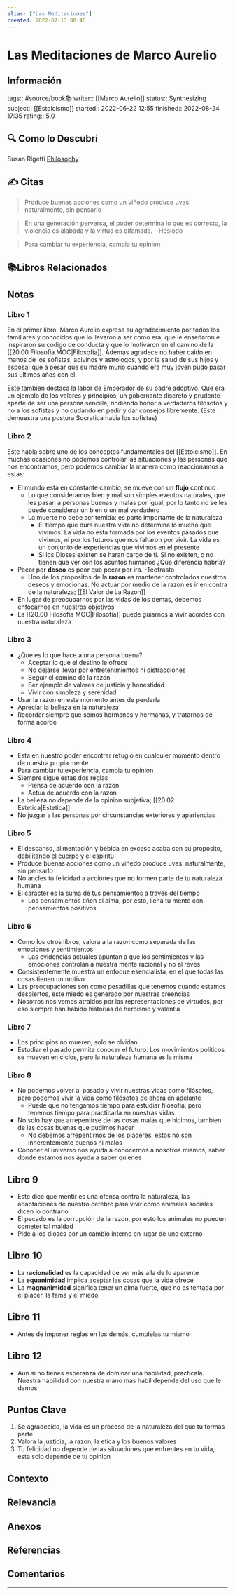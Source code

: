 ```yaml
---
alias: ["Las Meditaciones"]
created: 2022-07-13 08:46
---
```

# Las Meditaciones de Marco Aurelio
## Información
tags:: #source/book📚 
writer:: [[Marco Aurelio]]
status:: Synthesizing
subject:: [[Estoicismo]]
started:: 2022-06-22 12:55
finished:: 2022-08-24 17:35
rating:: 5.0

## 🔍 Como lo Descubri
Susan Rigetti [Philosophy](https://www.susanrigetti.com/philosophy)

## ✍️ Citas
>Produce buenas acciones como un viñedo produce uvas: naturalmente, sin pensarlo

>En una generación perversa, el poder determina lo que es correcto, la violencia es alabada y la virtud es difamada. - Hesiodo

>Para cambiar tu experiencia, cambia tu opinion

## 📚Libros Relacionados

## Notas
### Libro 1
En el primer libro, Marco Aurelio expresa su agradecimiento por todos los familiares y conocidos que lo llevaron a ser como era, que le enseñaron e inspiraron su codigo de conducta y que lo motivaron en el camino de la [[20.00 Filosofia MOC|Filosofia]]. Ademas agradece no haber caido en manos de los sofistas, adivinos y astrologos, y por la salud de sus hijos y esposa; que a pesar que su madre murio cuando era muy joven pudo pasar sus ultimos años con el.

Este tambien destaca la labor de Emperador de su padre adoptivo. Que era un ejemplo de los valores y principios, un gobernante discreto y prudente aparte de ser una persona sencilla, rindiendo honor a verdaderos filosofos y no a los sofistas y no dudando en pedir y dar consejos libremente.
(Este demuestra una postura Socratica hacia los sofistas)

### Libro 2
Este habla sobre uno de los conceptos fundamentales del [[Estoicismo]]. En muchas ocasiones no podemos controlar las situaciones y las personas que nos encontramos, pero podemos cambiar la manera como reaccionamos a estas:
- El mundo esta en constante cambio, se mueve con un **flujo** continuo
	- Lo que consideramos bien y mal son simples eventos naturales, que les pasan a personas buenas y malas por igual, por lo tanto no se les puede considerar un bien o un mal verdadero
	- La muerte no debe ser temida: es parte importante de la naturaleza
		- El tiempo que dura nuestra vida no determina lo mucho que vivimos. La vida no esta  formada por los eventos pasados que vivimos, ni por los futuros que nos faltaron por vivir. La vida es un conjunto de experiencias que vivimos en el presente
		- Si los Dioses existen se haran cargo de ti. Si no existen, o no tienen que ver con los asuntos humanos ¿Que diferencia habría?
- Pecar por **deseo** es peor que pecar por ira. -Teofrasto
	- Uno de los propositos de la **razon** es mantener controlados nuestros deseos y emocionas. No actuar por medio de la razon es ir en contra de la naturaleza; [[El Valor de La Razon]]
- En lugar de preocuparnos por las vidas de los demas, debemos enfocarnos en nuestros objetivos
- La [[20.00 Filosofia MOC|Filosofia]] puede guiarnos a vivir acordes con nuestra naturaleza

### Libro 3
- ¿Que es lo que hace a una persona buena?
	- Aceptar lo que el destino le ofrece
	- No dejarse llevar por entretenimientos ni distracciones
	- Seguir el camino de la razon
	- Ser ejemplo de valores de justicia y honestidad
	- Vivir con simpleza y serenidad
- Usar la razon en este momento antes de perderla
- Apreciar la belleza en la naturaleza
- Recordar siempre que somos hermanos y hermanas, y tratarnos de forma acorde

### Libro 4
- Esta en nuestro poder encontrar refugio en cualquier momento dentro de nuestra propia mente
- Para cambiar tu experiencia, cambia tu opinion
- Siempre sigue estas dos reglas
	- Piensa de acuerdo con la razon
	- Actua de acuerdo con la razon
- La belleza no depende de la opinion subjetiva; [[20.02 Estetica|Estetica]] 
- No juzgar a las personas por circunstancias exteriores y apariencias

### Libro 5
- El descanso, alimentación y bebida en exceso acaba con su proposito, debilitando el cuerpo y el espiritu
- Produce buenas acciones como un viñedo produce uvas: naturalmente, sin pensarlo
- No ancles tu felicidad a acciones que no formen parte de tu naturaleza humana
- El carácter es la suma de tus pensamientos a través del tiempo
	- Los pensamientos tiñen el alma; por esto, llena tu mente con pensamientos positivos

### Libro 6
- Como los otros libros, valora a la razon como separada de las emociones y sentimientos
	- Las evidencias actuales apuntan a que los sentimientos y las emociones controlan a nuestra mente racional y no al reves
- Consistentemente muestra un enfoque esencialista, en el que todas las cosas tienen un motivo
- Las preocupaciones son como pesadillas que tenemos cuando estamos despiertos, este miedo es generado por nuestras creencias
- Nosotros nos vemos atraidos por las representaciones de virtudes, por eso siempre han habido historias de heroismo y valentia

### Libro 7
- Los principios no mueren, solo se olvidan
- Estudiar el pasado permite conocer el futuro. Los movimientos politicos se mueven en ciclos, pero la naturaleza humana es la misma

### Libro 8
- No podemos volver al pasado y vivir nuestras vidas como filósofos, pero podemos vivir la vida como filósofos de ahora en adelante
	- Puede que no tengamos tiempo para estudiar filósofia, pero tenemos tiempo para practicarla en nuestras vidas
- No solo hay que arrepentirse de las cosas malas que hicimos, tambien de las cosas buenas que pudimos hacer
	- No debemos arrepentirnos de los placeres, estos no son inherentemente buenos ni malos
- Conocer el universo nos ayuda a conocernos a nosotros mismos, saber donde estamos nos ayuda a saber quienes

## Libro 9
- Este dice que mentir es una ofensa contra la naturaleza, las adaptaciones de nuestro cerebro para vivir como animales sociales dicen lo contrario
- El pecado es la corrupción de la razon, por esto los animales no pueden cometer tal maldad
- Pide a los dioses por un cambio interno en lugar de uno externo

## Libro 10
- La **racionalidad** es la capacidad de ver más alla de lo aparente
- La **equanimidad** implica aceptar las cosas que la vida ofrece
- La **magnanimidad** significa tener un alma fuerte, que no es tentada por el placer, la fama y el miedo

## Libro 11
- Antes de imponer reglas en los demás, cumplelas tu mismo

## Libro 12
- Aun si no tienes esperanza de dominar una habilidad, practicala. Nuestra habilidad con nuestra mano más habil depende del uso que le damos

## Puntos Clave
1. Se agradecido, la vida es un proceso de la naturaleza del que tu formas parte
2. Valora la justicia, la razon, la etica y los buenos valores 
3. Tu felicidad no depende de las situaciones que enfrentes en tu vida, esta solo depende de tu opinion

## Contexto

## Relevancia

## Anexos

## Referencias

## Comentarios
___

